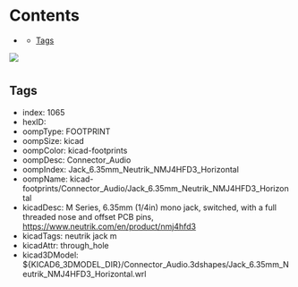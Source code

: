 



Contents
========

* [](#)
	* [Tags](#tags)
  
![][im]
# 

## Tags

- index: 1065
- hexID: 
- oompType: FOOTPRINT
- oompSize: kicad
- oompColor: kicad-footprints
- oompDesc: Connector_Audio
- oompIndex: Jack_6.35mm_Neutrik_NMJ4HFD3_Horizontal
- oompName: kicad-footprints/Connector_Audio/Jack_6.35mm_Neutrik_NMJ4HFD3_Horizontal
- kicadDesc: M Series, 6.35mm (1/4in) mono jack, switched, with a full threaded nose and offset PCB pins, https://www.neutrik.com/en/product/nmj4hfd3
- kicadTags: neutrik jack m
- kicadAttr: through_hole
- kicad3DModel: ${KICAD6_3DMODEL_DIR}/Connector_Audio.3dshapes/Jack_6.35mm_Neutrik_NMJ4HFD3_Horizontal.wrl



[im]: image.png
